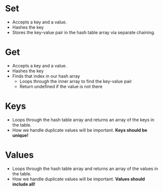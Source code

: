 # Set
- Accepts a key and a value.
- Hashes the key
- Stores the key-value pair in the hash table array via separate chaining.

# Get
- Accepts a key and a value.
- Hashes the key
- Finds that index in our hash array
  - Loops through the inner array to find the key-value pair
  - Return undefined if the value is not there

# Keys
- Loops through the hash table array and returns an array of the keys in the table.
- How we handle duplicate values will be important. **Keys should be unique!**

# Values
- Loops through the hash table array and returns an array of the values in the table.
- How we handle duplicate values will be important. **Values should include all!**